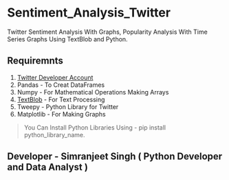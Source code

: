 # Sentiment_Analysis_Twitter
Twitter Sentiment Analysis With Graphs, Popularity Analysis With Time Series Graphs Using TextBlob and Python.

## Requiremnts 
1. [Twitter Developer Account](https://developer.twitter.com/)
2. Pandas - To Creat DataFrames
3. Numpy - For Mathematical Operations Making Arrays
4. [TextBlob](https://textblob.readthedocs.io/en/dev/) - For Text Processing
5. Tweepy - Python Library for Twitter
6. Matplotlib - For Making Graphs

> You Can Install Python Libraries Using - pip install python_library_name.

## Developer - Simranjeet Singh ( Python Developer and Data Analyst )  
